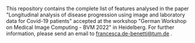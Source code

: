 This repository contains the complete list of features analysed in the paper "Longitudinal analysis of disease progression using image and laboratory data for Covid-19 patients" accepted at the workshop "German Workshop on Medical Image Computing - BVM 2022" in Heidelberg.
For further information, please send an email to francesca.de-benetti@tum.de .
